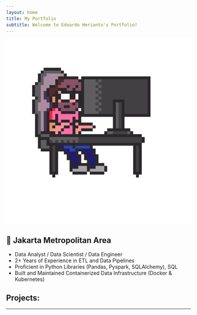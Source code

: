 ```yaml
---
layout: home
title: My Portfolio
subtitle: Welcome to Edoardo Herianto's Portfolio!
---
```


![Crepe](/assets/img/1.gif)
## 📍 Jakarta Metropolitan Area
- Data Analyst / Data Scientist / Data Engineer
- 2+ Years of Experience in ETL and Data Pipelines
- Proficient in Python Libraries (Pandas, Pyspark, SQLAlchemy), SQL
- Built and Maintained Containerized Data Infrastructure (Docker & Kubernetes)

## Projects:
---
